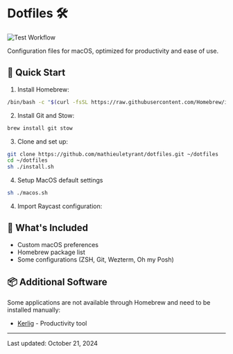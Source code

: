 # Dotfiles 🛠️

![Test Workflow](https://github.com/mathieuletyrant/dotfiles/actions/workflows/test.yml/badge.svg)

Configuration files for macOS, optimized for productivity and ease of use.

## 🚀 Quick Start

1. Install Homebrew:
```bash
/bin/bash -c "$(curl -fsSL https://raw.githubusercontent.com/Homebrew/install/HEAD/install.sh)"
```

2. Install Git and Stow:
```bash
brew install git stow
```

3. Clone and set up:
```bash
git clone https://github.com/mathieuletyrant/dotfiles.git ~/dotfiles
cd ~/dotfiles
sh ./install.sh
```

4. Setup MacOS default settings
```bash
sh ./macos.sh
```

4. Import Raycast configuration:

## 🧰 What's Included

- Custom macOS preferences
- Homebrew package list
- Some configurations (ZSH, Git, Wezterm, Oh my Posh)

## 📦 Additional Software

Some applications are not available through Homebrew and need to be installed manually:

- [Kerlig](https://www.kerlig.com) - Productivity tool

---

Last updated: October 21, 2024